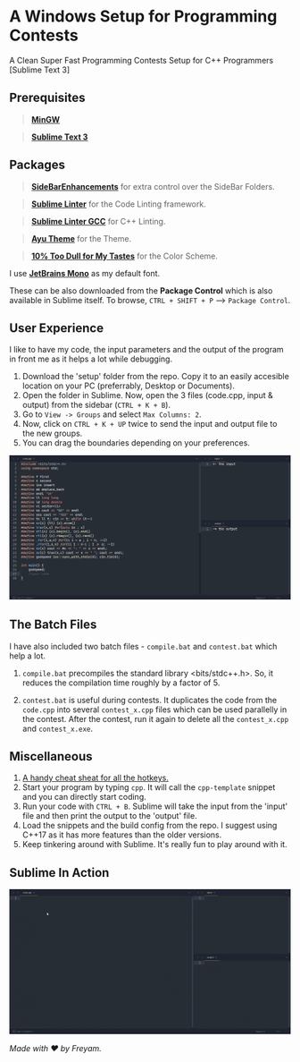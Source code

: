# A Windows Setup for Programming Contests
A Clean Super Fast Programming Contests Setup for C++ Programmers [Sublime Text 3]


## Prerequisites
> [**MinGW**](https://sourceforge.net/projects/mingw/files/latest/download "Download Link")

> [**Sublime Text 3**](https://www.sublimetext.com/3 "Download Link")

## Packages

> [**SideBarEnhancements**](https://packagecontrol.io/packages/SideBarEnhancements "Download Link") for extra control over the SideBar Folders.

> [**Sublime Linter**](https://packagecontrol.io/packages/SublimeLinter "Download Link") for the Code Linting framework.

> [**Sublime Linter GCC**](https://packagecontrol.io/packages/SublimeLinter-gcc "Download Link") for C++ Linting.

> [**Ayu Theme**](https://packagecontrol.io/packages/ayu "Download Link") for the Theme.

> [**10% Too Dull for My Tastes**](https://packagecontrol.io/packages/10%25%20Too%20Dull%20for%20My%20Tastes%20Color%20Scheme "Download Link") for the Color Scheme.

I use [**JetBrains Mono**](https://www.jetbrains.com/lp/mono/ "Download Link") as my default font.

These can be also downloaded from the **Package Control** which is also available in Sublime itself. To browse, `CTRL + SHIFT + P` --> `Package Control`.

## User Experience
I like to have my code, the input parameters and the output of the program in front me as it helps a lot while debugging.

1. Download the 'setup' folder from the repo. Copy it to an easily accesible location on your PC (preferrably, Desktop or Documents).
2. Open the folder in Sublime. Now, open the 3 files (code.cpp, input & output) from the sidebar (`CTRL + K + B`).
3. Go to `View -> Groups` and select `Max Columns: 2`. 
4. Now, click on `CTRL + K + UP` twice to send the input and output file to the new groups.
5. You can drag the boundaries depending on your preferences.


![Screenshot](/src/ui.png?raw=true "My Setup")


## The Batch Files
I have also included two batch files - `compile.bat` and `contest.bat` which help a lot.

1. `compile.bat` precompiles the standard library <bits/stdc++.h>. So, it reduces the compilation time roughly by a factor of 5.

2. `contest.bat` is useful during contests. It duplicates the code from the `code.cpp` into several `contest_x.cpp` files which can be used parallelly in the contest. After the contest, run it again to delete all the `contest_x.cpp` and `contest_x.exe`.


## Miscellaneous
1. [A handy cheat sheat for all the hotkeys.](https://www.shortcutfoo.com/app/dojos/sublime-text-3-win/cheatsheet "Must Learn")
2. Start your program by typing `cpp`. It will call the `cpp-template` snippet and you can directly start coding.
3. Run your code with `CTRL + B`. Sublime will take the input from the 'input' file and then print the output to the 'output' file.
4. Load the snippets and the build config from the repo. I suggest using C++17 as it has more features than the older versions.
5. Keep tinkering around with Sublime. It's really fun to play around with it.


## Sublime In Action
![Sample Code](/src/ux.gif "Sample Code")


*Made with :heart: by Freyam.*
